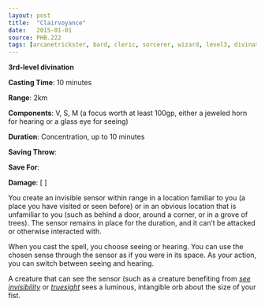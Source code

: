 ```yaml
---
layout: post
title:  "Clairvoyance"
date:   2015-01-01
source: PHB.222
tags: [arcanetrickster, bard, cleric, sorcerer, wizard, level3, divination]
---
```


**3rd-level divination**

**Casting Time**: 10 minutes

**Range**: 2km

**Components**: V, S, M (a focus worth at least 100gp, either a jeweled horn for hearing or a glass eye for seeing)

**Duration**: Concentration, up to 10 minutes

**Saving Throw**:

**Save For**:

**Damage**: [ ]

You create an invisible sensor within range in a location familiar to you (a place you have visited or seen before) or in an obvious location that is unfamiliar to you (such as behind a door, around a corner, or in a grove of trees). The sensor remains in place for the duration, and it can’t be attacked or otherwise interacted with.

When you cast the spell, you choose seeing or hearing. You can use the chosen sense through the sensor as if you were in its space. As your action, you can switch between seeing and hearing.

A creature that can see the sensor (such as a creature benefiting from *[see invisibility](../see-invisibility/ "see invisibility (lvl 2)")* or *[truesight](../truesight/)* sees a luminous, intangible orb about the size of your fist.
